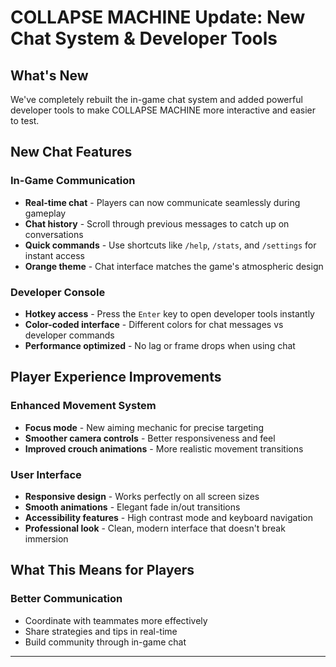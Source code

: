 # COLLAPSE MACHINE Update: New Chat System & Developer Tools

## What's New

We've completely rebuilt the in-game chat system and added powerful developer tools to make COLLAPSE MACHINE more interactive and easier to test.

## New Chat Features

### In-Game Communication
- **Real-time chat** - Players can now communicate seamlessly during gameplay
- **Chat history** - Scroll through previous messages to catch up on conversations
- **Quick commands** - Use shortcuts like `/help`, `/stats`, and `/settings` for instant access
- **Orange theme** - Chat interface matches the game's atmospheric design

### Developer Console
- **Hotkey access** - Press the `Enter` key to open developer tools instantly
- **Color-coded interface** - Different colors for chat messages vs developer commands
- **Performance optimized** - No lag or frame drops when using chat

## Player Experience Improvements

### Enhanced Movement System
- **Focus mode** - New aiming mechanic for precise targeting
- **Smoother camera controls** - Better responsiveness and feel
- **Improved crouch animations** - More realistic movement transitions

### User Interface
- **Responsive design** - Works perfectly on all screen sizes
- **Smooth animations** - Elegant fade in/out transitions
- **Accessibility features** - High contrast mode and keyboard navigation
- **Professional look** - Clean, modern interface that doesn't break immersion

## What This Means for Players

### Better Communication
- Coordinate with teammates more effectively
- Share strategies and tips in real-time
- Build community through in-game chat

---
